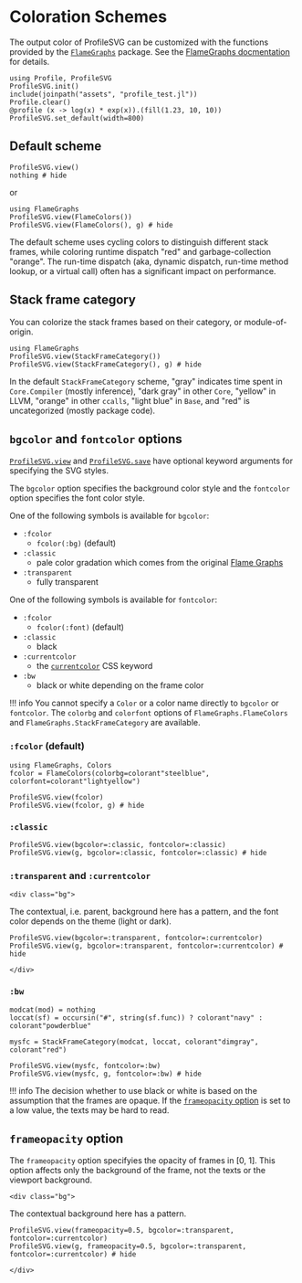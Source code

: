 # Coloration Schemes

The output color of ProfileSVG can be customized with the functions provided by
the [`FlameGraphs`](https://timholy.github.io/FlameGraphs.jl/stable/) package.
See the [FlameGraphs docmentation](https://timholy.github.io/FlameGraphs.jl/stable/#Rendering-a-flame-graph-1)
for details.

```@setup ex
using Profile, ProfileSVG
ProfileSVG.init()
include(joinpath("assets", "profile_test.jl"))
Profile.clear()
@profile (x -> log(x) * exp(x)).(fill(1.23, 10, 10))
ProfileSVG.set_default(width=800)
```

## Default scheme
```@example ex
ProfileSVG.view()
nothing # hide
```
or
```@example ex
using FlameGraphs
ProfileSVG.view(FlameColors())
ProfileSVG.view(FlameColors(), g) # hide
```
The default scheme uses cycling colors to distinguish different stack frames,
while coloring runtime dispatch "red" and garbage-collection "orange". The
run-time dispatch (aka, dynamic dispatch, run-time method lookup, or a virtual
call) often has a significant impact on performance.

## Stack frame category
You can colorize the stack frames based on their category, or module-of-origin.

```@example ex
using FlameGraphs
ProfileSVG.view(StackFrameCategory())
ProfileSVG.view(StackFrameCategory(), g) # hide
```
In the default `StackFrameCategory` scheme, "gray" indicates time spent in
`Core.Compiler` (mostly inference), "dark gray" in other `Core`, "yellow" in
LLVM, "orange" in other `ccalls`, "light blue" in `Base`, and "red" is
uncategorized (mostly package code).

## `bgcolor` and `fontcolor` options
[`ProfileSVG.view`](@ref) and [`ProfileSVG.save`](@ref) have optional keyword
arguments for specifying the SVG styles.

The `bgcolor` option specifies the background color style and the `fontcolor`
option specifies the font color style.

One of the following symbols is available for `bgcolor`:
- `:fcolor`
  - `fcolor(:bg)` (default)
- `:classic`
  - pale color gradation which comes from the original
    [Flame Graphs](http://www.brendangregg.com/flamegraphs.html)
- `:transparent`
  - fully transparent

One of the following symbols is available for `fontcolor`:
- `:fcolor`
  - `fcolor(:font)` (default)
- `:classic`
  - black
- `:currentcolor`
  - the [`currentcolor`](https://www.w3.org/TR/css-color-3/#currentcolor) CSS keyword
- `:bw`
  - black or white depending on the frame color

!!! info
    You cannot specify a `Color` or a color name directly to `bgcolor` or
    `fontcolor`. The `colorbg` and `colorfont` options of
    `FlameGraphs.FlameColors` and `FlameGraphs.StackFrameCategory` are
    available.

### `:fcolor` (default)
```@example ex
using FlameGraphs, Colors
fcolor = FlameColors(colorbg=colorant"steelblue", colorfont=colorant"lightyellow")

ProfileSVG.view(fcolor)
ProfileSVG.view(fcolor, g) # hide
```

### `:classic`
```@example ex
ProfileSVG.view(bgcolor=:classic, fontcolor=:classic)
ProfileSVG.view(g, bgcolor=:classic, fontcolor=:classic) # hide
```

### `:transparent` and `:currentcolor`
```@raw html
<div class="bg">
```
The contextual, i.e. parent, background here has a pattern, and the font color
depends on the theme (light or dark).

```@example ex
ProfileSVG.view(bgcolor=:transparent, fontcolor=:currentcolor)
ProfileSVG.view(g, bgcolor=:transparent, fontcolor=:currentcolor) # hide
```
```@raw html
</div>
```

### `:bw`
```@example ex
modcat(mod) = nothing
loccat(sf) = occursin("#", string(sf.func)) ? colorant"navy" : colorant"powderblue"

mysfc = StackFrameCategory(modcat, loccat, colorant"dimgray", colorant"red")

ProfileSVG.view(mysfc, fontcolor=:bw)
ProfileSVG.view(mysfc, g, fontcolor=:bw) # hide
```

!!! info
    The decision whether to use black or white is based on the assumption that
    the frames are opaque. If the [`frameopacity` option](@ref) is set to a low
    value, the texts may be hard to read.

## `frameopacity` option

The `frameopacity` option specifyies the opacity of frames in [0, 1]. This
option affects only the background of the frame, not the texts or the viewport
background.

```@raw html
<div class="bg">
```
The contextual background here has a pattern.

```@example ex
ProfileSVG.view(frameopacity=0.5, bgcolor=:transparent, fontcolor=:currentcolor)
ProfileSVG.view(g, frameopacity=0.5, bgcolor=:transparent, fontcolor=:currentcolor) # hide
```
```@raw html
</div>
```